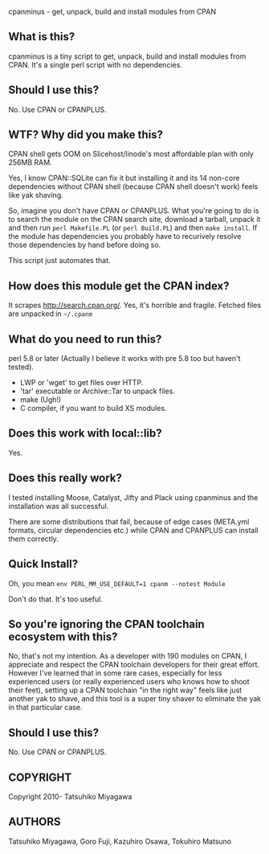 cpanminus - get, unpack, build and install modules from CPAN

## What is this? 

cpanminus is a tiny script to get, unpack, build and install modules
from CPAN.  It's a single perl script with no dependencies.

## Should I use this?

No. Use CPAN or CPANPLUS.

## WTF? Why did you make this?

CPAN shell gets OOM on Slicehost/linode's most affordable plan with
only 256MB RAM.

Yes, I know CPAN::SQLite can fix it but installing it and its 14
non-core dependencies without CPAN shell (because CPAN shell doesn't
work) feels like yak shaving.

So, imagine you don't have CPAN or CPANPLUS. What you're going to do
is to search the module on the CPAN search site, download a tarball,
unpack it and then run `perl Makefile.PL` (or `perl Build.PL`) and
then `make install`. If the module has dependencies you probably have
to recurively resolve those dependencies by hand before doing so.

This script just automates that.

## How does this module get the CPAN index?

It scrapes http://search.cpan.org/. Yes, it's horrible and
fragile. Fetched files are unpacked in `~/.cpanm`

## What do you need to run this?

perl 5.8 or later (Actually I believe it works with pre 5.8 too but
haven't tested).

* LWP or 'wget' to get files over HTTP.
* 'tar' executable or Archive::Tar to unpack files.
* make (Ugh!)
* C compiler, if you want to build XS modules.

## Does this work with local::lib?

Yes.

## Does this really work?

I tested installing Moose, Catalyst, Jifty and Plack using cpanminus
and the installation was all successful.

There are some distributions that fail, because of edge cases
(META.yml formats, circular dependencies etc.) while CPAN and CPANPLUS
can install them correctly.

## Quick Install?

Oh, you mean `env PERL_MM_USE_DEFAULT=1 cpanm --notest Module`

Don't do that. It's too useful.

## So you're ignoring the CPAN toolchain ecosystem with this?

No, that's not my intention. As a developer with 190 modules on CPAN,
I appreciate and respect the CPAN toolchain developers for their great
effort. However I've learned that in some rare cases, especially for
less experienced users (or really experienced users who knows how to
shoot their feet), setting up a CPAN toolchain "in the right way"
feels like just another yak to shave, and this tool is a super tiny
shaver to eliminate the yak in that particular case.

## Should I use this?

No. Use CPAN or CPANPLUS.

## COPYRIGHT

Copyright 2010- Tatsuhiko Miyagawa

## AUTHORS

Tatsuhiko Miyagawa, Goro Fuji, Kazuhiro Osawa, Tokuhiro Matsuno

